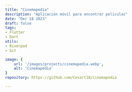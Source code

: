 ```yaml
---
title: "Cinemapedia"
description: "Aplicación móvil para encontrar peliculas"
date: "Dec 18 2023"
draft: false
tags:
- Flutter
- Dart
utils:
- Riverpod
- Git

image: {
    url: '/images/projects/cinemapedia.webp',
    alt: 'Cinemapedia'
}
repository: https://github.com/Cesart18/cinemapedia

---
```



